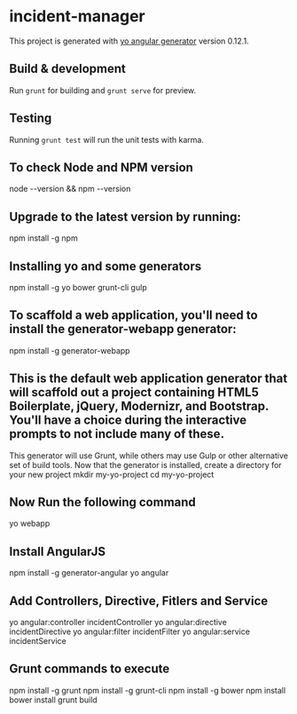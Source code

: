 # incident-manager

This project is generated with [yo angular generator](https://github.com/yeoman/generator-angular)
version 0.12.1.

## Build & development

Run `grunt` for building and `grunt serve` for preview.

## Testing

Running `grunt test` will run the unit tests with karma.

## To check Node and NPM version
node --version && npm --version

## Upgrade to the latest version by running:
npm install -g npm

## Installing yo and some generators
npm install -g yo bower grunt-cli gulp

## To scaffold a web application, you'll need to install the generator-webapp generator:
npm install -g generator-webapp

## This is the default web application generator that will scaffold out a project containing HTML5 Boilerplate, jQuery, Modernizr, and Bootstrap. You'll have a choice during the interactive prompts to not include many of these. 
This generator will use Grunt, while others may use Gulp or other alternative set of build tools. Now that the generator is installed, create a directory for your new project
mkdir my-yo-project
cd my-yo-project

## Now Run the following command
yo webapp

## Install AngularJS
npm install -g generator-angular
yo angular

## Add Controllers, Directive, Fitlers and Service
yo angular:controller incidentController
yo angular:directive incidentDirective
yo angular:filter incidentFilter
yo angular:service incidentService

## Grunt commands to execute
npm install -g grunt
npm install -g grunt-cli
npm install -g bower
npm install
bower install
grunt build
